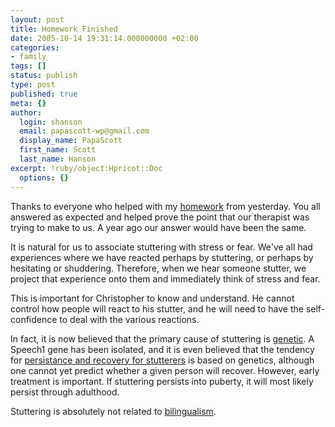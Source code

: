 ```yaml
---
layout: post
title: Homework Finished
date: 2005-10-14 19:31:14.000000000 +02:00
categories:
- family
tags: []
status: publish
type: post
published: true
meta: {}
author:
  login: shanson
  email: papascott-wp@gmail.com
  display_name: PapaScott
  first_name: Scott
  last_name: Hanson
excerpt: !ruby/object:Hpricot::Doc
  options: {}
---
```

<p>Thanks to everyone who helped with my <a href="https://www.papascott.de/archives/2005/10/13/homework/" title="PapaScott » Blog Archive » Homework">homework</a> from yesterday. You all answered as expected and helped prove the point that our therapist was trying to make to us. A year ago our answer would have been the same.</p>
<p>It is natural for us to associate stuttering with stress or fear. We've all had experiences where we have reacted perhaps by stuttering, or perhaps by hesitating or shuddering. Therefore, when we hear someone stutter, we project that experience onto them and immediately think of stress and fear.</p>
<p>This is important for Christopher to know and understand. He cannot control how people will react to his stutter, and he will need to have the self-confidence to deal with the various reactions.</p>
<p>In fact, it is now believed that the primary cause of stuttering is <a href="http://www.stutteringhelp.org/Default.aspx?tabid=36" title="Genetic Causes">genetic</a>. A Speech1 gene has been isolated, and it is even believed that the tendency for <a href="http://www.stammering.org/genetic_basis.html" title="The genetic basis of persistence and recovery in stuttering - British Stammering Association">persistance and recovery for stutterers</a> is based on genetics, although one cannot yet predict whether a given person will recover. However, early treatment is important. If stuttering persists into puberty, it will most likely persist through adulthood.</p>
<p>Stuttering is absolutely not related to <a href="http://www.stutteringhelp.org/Default.aspx?tabid=54" title="Bilingual Child">bilingualism</a>.</p>
